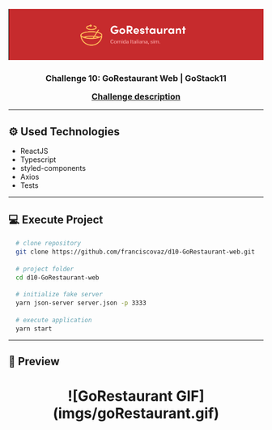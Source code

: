 ![image](imgs/goRestaurant.png)

<h3 align="center">
   Challenge 10: GoRestaurant Web | GoStack11

[Challenge description](https://github.com/Rocketseat/bootcamp-gostack-desafios/tree/master/desafio-reactjs-crud)

</h3>

---

## ⚙ Used Technologies

- ReactJS
- Typescript
- styled-components
- Axios
- Tests

---

## 💻 Execute Project

```bash
  # clone repository
  git clone https://github.com/franciscovaz/d10-GoRestaurant-web.git

  # project folder
  cd d10-GoRestaurant-web

  # initialize fake server
  yarn json-server server.json -p 3333

  # execute application
  yarn start
```

---

## 📸 Preview

<h1 align="center">
  ![GoRestaurant GIF](imgs/goRestaurant.gif)
</h1>
